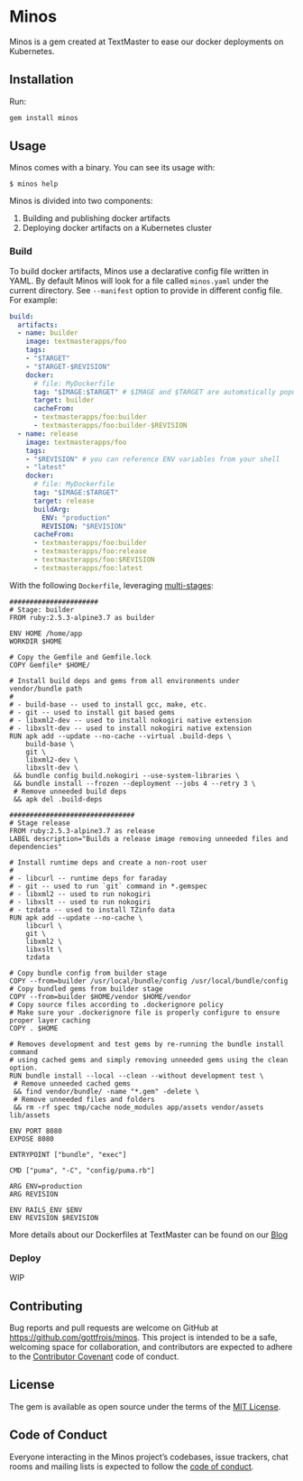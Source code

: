 # Minos

Minos is a gem created at TextMaster to ease our docker deployments on Kubernetes.

## Installation

Run:

```ruby
gem install minos
```

## Usage

Minos comes with a binary. You can see its usage with:

    $ minos help

Minos is divided into two components:

  1. Building and publishing docker artifacts
  2. Deploying docker artifacts on a Kubernetes cluster

### Build

To build docker artifacts, Minos use a declarative config file written in YAML.
By default Minos will look for a file called `minos.yaml` under the
current directory. See `--manifest` option to provide in different config file.
For example:

```yaml
build:
  artifacts:
  - name: builder
    image: textmasterapps/foo
    tags:
    - "$TARGET"
    - "$TARGET-$REVISION"
    docker:
      # file: MyDockerfile
      tag: "$IMAGE:$TARGET" # $IMAGE and $TARGET are automatically populated as env vars for you
      target: builder
      cacheFrom:
      - textmasterapps/foo:builder
      - textmasterapps/foo:builder-$REVISION
  - name: release
    image: textmasterapps/foo
    tags:
    - "$REVISION" # you can reference ENV variables from your shell
    - "latest"
    docker:
      # file: MyDockerfile
      tag: "$IMAGE:$TARGET"
      target: release
      buildArg:
        ENV: "production"
        REVISION: "$REVISION"
      cacheFrom:
      - textmasterapps/foo:builder
      - textmasterapps/foo:release
      - textmasterapps/foo:$REVISION
      - textmasterapps/foo:latest
```

With the following `Dockerfile`, leveraging [multi-stages](https://docs.docker.com/develop/develop-images/multistage-build/):

```
######################
# Stage: builder
FROM ruby:2.5.3-alpine3.7 as builder

ENV HOME /home/app
WORKDIR $HOME

# Copy the Gemfile and Gemfile.lock
COPY Gemfile* $HOME/

# Install build deps and gems from all environments under vendor/bundle path
#
# - build-base -- used to install gcc, make, etc.
# - git -- used to install git based gems
# - libxml2-dev -- used to install nokogiri native extension
# - libxslt-dev -- used to install nokogiri native extension
RUN apk add --update --no-cache --virtual .build-deps \
    build-base \
    git \
    libxml2-dev \
    libxslt-dev \
 && bundle config build.nokogiri --use-system-libraries \
 && bundle install --frozen --deployment --jobs 4 --retry 3 \
 # Remove unneeded build deps
 && apk del .build-deps

###############################
# Stage release
FROM ruby:2.5.3-alpine3.7 as release
LABEL description="Builds a release image removing unneeded files and dependencies"

# Install runtime deps and create a non-root user
#
# - libcurl -- runtime deps for faraday
# - git -- used to run `git` command in *.gemspec
# - libxml2 -- used to run nokogiri
# - libxslt -- used to run nokogiri
# - tzdata -- used to install TZinfo data
RUN apk add --update --no-cache \
    libcurl \
    git \
    libxml2 \
    libxslt \
    tzdata

# Copy bundle config from builder stage
COPY --from=builder /usr/local/bundle/config /usr/local/bundle/config
# Copy bundled gems from builder stage
COPY --from=builder $HOME/vendor $HOME/vendor
# Copy source files according to .dockerignore policy
# Make sure your .dockerignore file is properly configure to ensure proper layer caching
COPY . $HOME

# Removes development and test gems by re-running the bundle install command
# using cached gems and simply removing unneeded gems using the clean option.
RUN bundle install --local --clean --without development test \
 # Remove unneeded cached gems
 && find vendor/bundle/ -name "*.gem" -delete \
 # Remove unneeded files and folders
 && rm -rf spec tmp/cache node_modules app/assets vendor/assets lib/assets

ENV PORT 8080
EXPOSE 8080

ENTRYPOINT ["bundle", "exec"]

CMD ["puma", "-C", "config/puma.rb"]

ARG ENV=production
ARG REVISION

ENV RAILS_ENV $ENV
ENV REVISION $REVISION
```

More details about our Dockerfiles at TextMaster can be found on our [Blog](https://medium.com/textmaster-engineering/how-textmaster-reduced-deployment-time-by-using-multi-stages-dockerfile-in-its-ci-pipeline-ffb5e153bfc7)

### Deploy

WIP

## Contributing

Bug reports and pull requests are welcome on GitHub at https://github.com/gottfrois/minos. This project is intended to be a safe, welcoming space for collaboration, and contributors are expected to adhere to the [Contributor Covenant](http://contributor-covenant.org) code of conduct.

## License

The gem is available as open source under the terms of the [MIT License](https://opensource.org/licenses/MIT).

## Code of Conduct

Everyone interacting in the Minos project’s codebases, issue trackers, chat rooms and mailing lists is expected to follow the [code of conduct](https://github.com/gottfrois/minos/blob/master/CODE_OF_CONDUCT.md).
